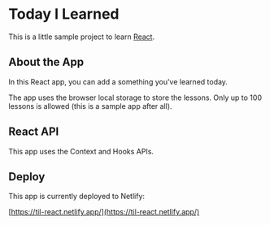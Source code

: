 # Today I Learned

This is a little sample project to learn [React](https://reactjs.org/).

## About the App
In this React app, you can add a something you've learned today.

The app uses the browser local storage to store the lessons. Only up to 100 lessons is allowed (this is a sample app after all).

## React API

This app uses the Context and Hooks APIs.

## Deploy

This app is currently deployed to Netlify:

[https://til-react.netlify.app/](https://til-react.netlify.app/)
